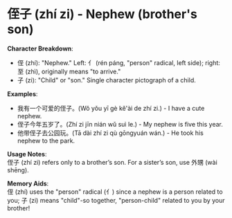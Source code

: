 # **侄子 (zhí zi) - Nephew (brother's son)**

**Character Breakdown**:  
- 侄 (zhí): "Nephew." Left: 亻 (rén páng, "person" radical, left side); right: 至 (zhì), originally means "to arrive."  
- 子 (zi): "Child" or "son." Single character pictograph of a child.

**Examples**:  
- 我有一个可爱的侄子。(Wǒ yǒu yī gè kě'ài de zhí zi.) - I have a cute nephew.  
- 侄子今年五岁了。(Zhí zi jīn nián wǔ suì le.) - My nephew is five this year.  
- 他带侄子去公园玩。(Tā dài zhí zi qù gōngyuán wán.) - He took his nephew to the park.

**Usage Notes**:  
侄子 (zhí zi) refers only to a brother’s son. For a sister’s son, use 外甥 (wài shēng).

**Memory Aids**:  
侄 (zhí) uses the "person" radical (亻) since a nephew is a person related to you; 子 (zi) means "child"-so together, "person-child" related to you by your brother!